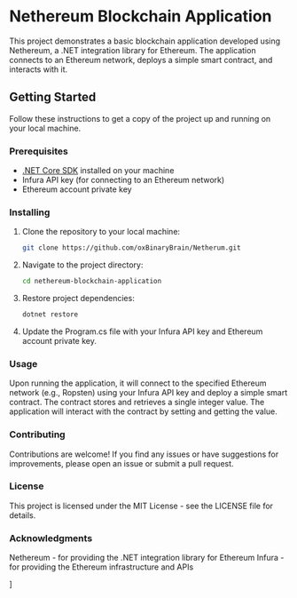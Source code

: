 # Nethereum Blockchain Application

This project demonstrates a basic blockchain application developed using Nethereum, a .NET integration library for Ethereum. The application connects to an Ethereum network, deploys a simple smart contract, and interacts with it.

## Getting Started

Follow these instructions to get a copy of the project up and running on your local machine.

### Prerequisites

- [.NET Core SDK](https://dotnet.microsoft.com/download) installed on your machine
- Infura API key (for connecting to an Ethereum network)
- Ethereum account private key
### Installing

1. Clone the repository to your local machine:

   ```bash
   git clone https://github.com/oxBinaryBrain/Netherum.git
   ```
2. Navigate to the project directory:
   ```bash
   cd nethereum-blockchain-application
   ```
3. Restore project dependencies:
   ```bash
   dotnet restore
   ```
4. Update the Program.cs file with your Infura API key and Ethereum account private key.

 
### Usage

Upon running the application, it will connect to the specified Ethereum network (e.g., Ropsten) using your Infura API key and deploy a simple smart contract. The contract stores and retrieves a single integer value. The application will interact with the contract by setting and getting the value.

### Contributing
Contributions are welcome! If you find any issues or have suggestions for improvements, please open an issue or submit a pull request.

### License
This project is licensed under the MIT License - see the LICENSE file for details.

### Acknowledgments
Nethereum - for providing the .NET integration library for Ethereum
Infura - for providing the Ethereum infrastructure and APIs

]
